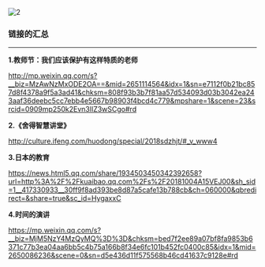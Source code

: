 ![2](https://gitee.com/pyshi3/pyshi3_library/raw/master/2018-zhou-piano/%E9%93%BE%E6%8E%A5.jpg)

### 链接的汇总
---

**1.教师节：我们应该保护有这样特质的老师**

<http://mp.weixin.qq.com/s?__biz=MzAwNzMxODE2OA==&mid=2651114564&idx=1&sn=e7112f0b21bc857d8f4378a9f5a3ad41&chksm=808f93b3b7f81aa57d534093d03b3042ea243aaf36deebc5cc7ebb4e5667b98903f4bcd4c779&mpshare=1&scene=23&srcid=0909mp250k2Evn3IlZ3wSCgo#rd>


**2.《舍得智慧讲堂》**

<http://culture.ifeng.com/huodong/special/2018sdzhjt/#_v_www4>

**3.日本的教育**

<https://news.html5.qq.com/share/1934503450342392658?url=http%3A%2F%2Fkuaibao.qq.com%2Fs%2F20181004A15VEJ00&sh_sid=1__417330933__30ff9f8ad393be8d87a5cafe13b788cb&ch=060000&qbredirect=&share=true&sc_id=HygaxxC>

**4.时间的演讲**

<https://mp.weixin.qq.com/s?__biz=MjM5NzY4MzQyMQ%3D%3D&chksm=bed7f2ee89a07bf8fa9853b6371c77b3ea04aa6bb5c4b75a166b8f34e6fc101b452fc0400c85&idx=1&mid=2650086236&scene=0&sn=d5e436d11f575568b46cd41637c9128e#rd>
